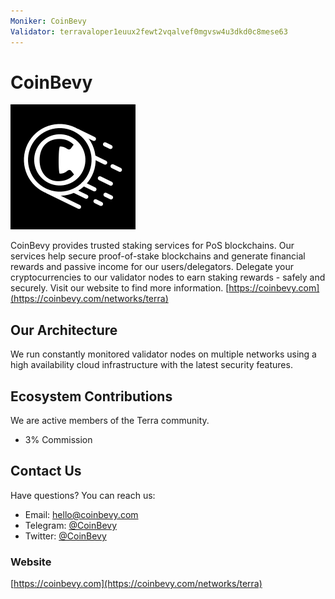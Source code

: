 ```yaml
---
Moniker: CoinBevy
Validator: terravaloper1euux2fewt2vqalvef0mgvsw4u3dkd0c8mese63
---
```


# CoinBevy
![CoinBevy](CoinBevy.png)

CoinBevy provides trusted staking services for PoS blockchains. Our services help secure proof-of-stake blockchains and generate financial rewards and passive income for our users/delegators. Delegate your cryptocurrencies to our validator nodes to earn staking rewards - safely and securely. Visit our website to find more information. [https://coinbevy.com](https://coinbevy.com/networks/terra)

## Our Architecture

We run constantly monitored validator nodes on multiple networks using a high availability cloud infrastructure with the latest security features.

## Ecosystem Contributions

We are active members of the Terra community.

- 3% Commission

## Contact Us

Have questions? You can reach us:

- Email: [hello@coinbevy.com](mailto:hello@coinbevy.com)
- Telegram: [@CoinBevy](https://t.me/CoinBevy)
- Twitter: [@CoinBevy](https://twitter.com/CoinBevy)

### Website

[https://coinbevy.com](https://coinbevy.com/networks/terra)